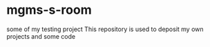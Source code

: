 # mgms-s-room
some of my testing project
This repository is used to deposit my own projects and some code
